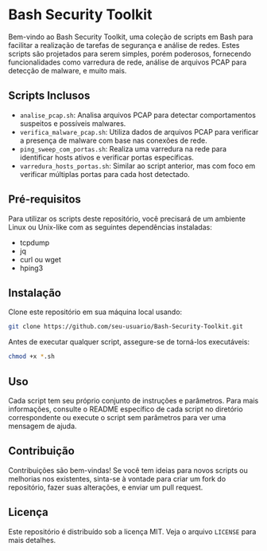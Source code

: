 
# Bash Security Toolkit

Bem-vindo ao Bash Security Toolkit, uma coleção de scripts em Bash para facilitar a realização de tarefas de segurança e análise de redes. Estes scripts são projetados para serem simples, porém poderosos, fornecendo funcionalidades como varredura de rede, análise de arquivos PCAP para detecção de malware, e muito mais.

## Scripts Inclusos

- `analise_pcap.sh`: Analisa arquivos PCAP para detectar comportamentos suspeitos e possíveis malwares.
- `verifica_malware_pcap.sh`: Utiliza dados de arquivos PCAP para verificar a presença de malware com base nas conexões de rede.
- `ping_sweep_com_portas.sh`: Realiza uma varredura na rede para identificar hosts ativos e verificar portas específicas.
- `varredura_hosts_portas.sh`: Similar ao script anterior, mas com foco em verificar múltiplas portas para cada host detectado.

## Pré-requisitos

Para utilizar os scripts deste repositório, você precisará de um ambiente Linux ou Unix-like com as seguintes dependências instaladas:

- tcpdump
- jq
- curl ou wget
- hping3

## Instalação

Clone este repositório em sua máquina local usando:

```bash
git clone https://github.com/seu-usuario/Bash-Security-Toolkit.git
```

Antes de executar qualquer script, assegure-se de torná-los executáveis:

```bash
chmod +x *.sh
```

## Uso

Cada script tem seu próprio conjunto de instruções e parâmetros. Para mais informações, consulte o README específico de cada script no diretório correspondente ou execute o script sem parâmetros para ver uma mensagem de ajuda.

## Contribuição

Contribuições são bem-vindas! Se você tem ideias para novos scripts ou melhorias nos existentes, sinta-se à vontade para criar um fork do repositório, fazer suas alterações, e enviar um pull request.

## Licença

Este repositório é distribuído sob a licença MIT. Veja o arquivo `LICENSE` para mais detalhes.
